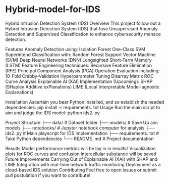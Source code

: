 # Hybrid-model-for-IDS
Hybrid Intrusion Detection System (IDS)
Overview
This project follow out a Hybrid Intrusion Detection System (IDS) that fuse Unsupervised Anomaly Detection and Supervised Classification to enhance cybersecurity menace detection. 

Features
Anomaly Detection using:
Isolation Forest
One-Class SVM
Superintend Classification with:
Random Forest
Support Vector Machine (SVM)
Deep Neural Networks (DNN)
Longsighted Short-Term Memory (LSTM)
Feature Engineering techniques:
Recursive Feature Elimination (RFE)
Principal Component Analysis (PCA)
Operation Evaluation including:
10-Fold Crabby-Validation
Hyperparameter Tuning
Disarray Matrix
ROC Curve Analysis
Explainable AI (XAI) Implementation (Upcoming):
SHAP (SHapley Additive exPlanations)
LIME (Local Interpretable Model-agnostic Explanations)

Installation
Ascertain you bear Python installed, and so establish the needed dependencies:
pip install -r requirements. txt
Usage
Run the main script to aim and judge the IDS model:
python ids2. py


Project Structure
├── data/ # Dataset folder
├── models/ # Save Up aim models
├── notebooks/ # Jupyter notebook computer for analysis
├── ids2. py # Main playscript for IDS implementation
├── requirements. txt # Take Python dependencies
└── README. md # Project documentation


Results
Model performance metrics will be lay in in results/
Visualization plots for ROC curves and confusion intercellular substance will be saved
Future Improvements
Carrying Out of Explainable AI (XAI) with SHAP and LIME
Integration with real-time network traffic monitoring
Deployment as a cloud-based IDS solution
Contributing
Feel free to open issues or submit pull postulation if you want to contribute!
